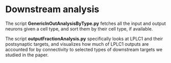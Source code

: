 # Downstream analysis
The script **GenericInOutAnalysisByType.py** fetches all the input and output neurons given a cell type, and sort them by their cell type, if available.

The script **outputFractionAnalysis.py** specifically looks at LPLC1 and their postsynaptic targets, and visualizes how much of LPLC1 outputs are accounted for by connectivity to selected types of downstream targets we studied in the paper.
